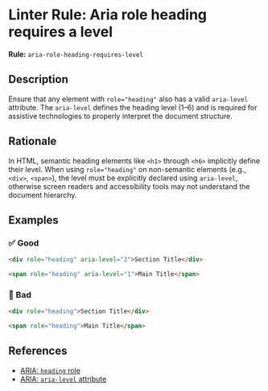 # Linter Rule: Aria role heading requires a level

**Rule:** `aria-role-heading-requires-level`

## Description

Ensure that any element with `role="heading"` also has a valid `aria-level` attribute. The `aria-level` defines the heading level (1–6) and is required for assistive technologies to properly interpret the document structure.

## Rationale

In HTML, semantic heading elements like `<h1>` through `<h6>` implicitly define their level. When using `role="heading"` on non-semantic elements (e.g., `<div>`, `<span>`), the level must be explicitly declared using `aria-level`, otherwise screen readers and accessibility tools may not understand the document hierarchy.

## Examples

### ✅ Good

```html
<div role="heading" aria-level="2">Section Title</div>

<span role="heading" aria-level="1">Main Title</span>
```

### 🚫 Bad

```html
<div role="heading">Section Title</div>

<span role="heading">Main Title</span>
```

## References

* [ARIA: `heading` role](https://developer.mozilla.org/en-US/docs/Web/Accessibility/ARIA/Reference/Roles/heading_role)
* [ARIA: `aria-level` attribute](https://developer.mozilla.org/en-US/docs/Web/Accessibility/ARIA/Reference/Attributes/aria-level)
